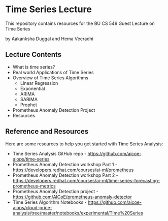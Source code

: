 # Time Series Lecture

This repository contains resources for the BU CS 549 Guest Lecture on Time Series

by Aakanksha Duggal and Hema Veeradhi

## Lecture Contents

* What is time series?
* Real world Applications of Time Series
* Overview of Time Series Algorithms
  * Linear Regression
  * Exponential
  * ARIMA
  * SARIMA
  * Prophet
* Prometheus Anomaly Detection Project
* Resources

## Reference and Resources

Here are some resources to help you get started with Time Series Analysis:

* Time Series Analysis GitHub repo - https://github.com/aicoe-aiops/time-series
* Prometheus Anomaly Detection workshop Part 1 - https://developers.redhat.com/courses/ai-ml/prometheus
* Prometheus Anomaly Detection workshop Part 2 - https://developers.redhat.com/courses/ai-ml/time-series-forecasting-prometheus-metrics
* Prometheus Anomaly Detection project - https://github.com/AICoE/prometheus-anomaly-detector
* Time Series Algorithm Notebooks - https://github.com/aicoe-aiops/cloud-price-analysis/tree/master/notebooks/experimental/Time%20Series
